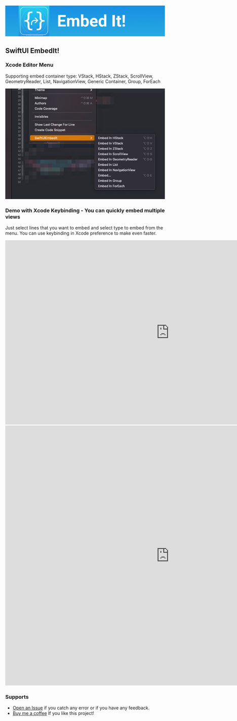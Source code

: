 ![Image of AppIcon](Assets/EmbedIt-logo.png)

## SwiftUI EmbedIt!


### Xcode Editor Menu

Supporting embed container type: VStack, HStack, ZStack, ScrollView, GeometryReader, List, NavigationView, Generic Container, Group, ForEach

![Image of Menu](Assets/EmbedIt-EditorMenu.png)


### Demo with Xcode Keybinding - You can quickly embed multiple views

Just select lines that you want to embed and select type to embed from the menu.
You can use keybinding in Xcode preference to make even faster.

<iframe width="1034" height="582" src="https://www.youtube.com/embed/gCiv5njPzz0" frameborder="0" allow="accelerometer; autoplay; clipboard-write; encrypted-media; gyroscope; picture-in-picture" allowfullscreen></iframe>


<iframe width="1034" height="821" src="https://www.youtube.com/embed/ZCS7KQdlnzk" frameborder="0" allow="accelerometer; autoplay; clipboard-write; encrypted-media; gyroscope; picture-in-picture" allowfullscreen></iframe>


### Supports

* [Open an Issue](https://github.com/andykkt/SwiftUIEmbedIt/issues/new) if you catch any error or if you have any feedback.
* [Buy me a coffee](https://paypal.me/andykkt?locale.x=en_AU) If you like this project!
